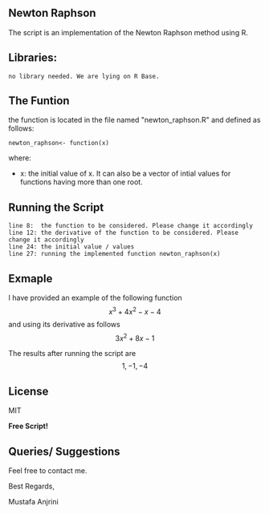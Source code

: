 ## Newton Raphson

The script is an implementation of the Newton Raphson method using R.

## Libraries:

```
no library needed. We are lying on R Base.
```

## The Funtion

the function is located in the file named "newton_raphson.R" and defined as follows:
```
newton_raphson<- function(x)
```
where:
- x: the initial value of x. It can also be a vector of intial values for functions having more than one root.

## Running the Script

```
line 8:  the function to be considered. Please change it accordingly
line 12: the derivative of the function to be considered. Please change it accordingly
line 24: the initial value / values
line 27: running the implemented function newton_raphson(x)
```

## Exmaple

 I have provided an example of the following function $$x^{3}+4x^{2}-x-4$$ and using its derivative as follows $$3x^{2}+8x-1$$

 The results after running the script are $$1, -1, -4 $$

## License

MIT

**Free Script!**

## Queries/ Suggestions
Feel free to contact me.

Best Regards,

Mustafa Anjrini


